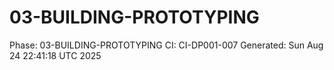 # 03-BUILDING-PROTOTYPING
Phase: 03-BUILDING-PROTOTYPING
CI: CI-DP001-007
Generated: Sun Aug 24 22:41:18 UTC 2025
